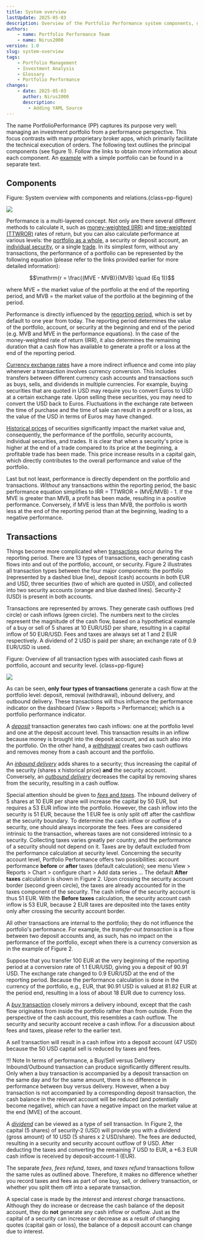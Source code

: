 ```yaml
---
title: System overview
lastUpdate: 2025-05-03
description: Overview of the Portfolio Performance system components, detailing how transactions, performance calculations, and other factors influence the portfolio’s overall performance.
authors:
    - name: Portfolio Performance Team
    - name: Nirus2000
version: 1.0
slug: system-overview
tags:
    - Portfolio Management
    - Investment Analysis
    - Glossary
    - Portfolio Performance
changes:
    - date: 2025-05-03
      author: Nirus2000
      description:
        - Adding YAML Source
---
```


The name PortfolioPerformance (PP) captures its purpose very well: managing an investment portfolio from a performance perspective. This focus contrasts with many proprietary broker apps, which primarily facilitate the technical execution of orders. The following text outlines the principal components (see figure 1). Follow the links to obtain more information about each component. An [example](system-overview-example.md) with a simple portfolio can be found in a separate text.

## Components

Figure: System overview with components and relations.{class=pp-figure}

![](images/system-overview-components.svg)

Performance is a multi-layered concept. Not only are there several different methods to calculate it, such as [money-weighted (IRR)](./performance/money-weighted.md) and [time-weighted (TTWROR)](./performance/time-weighted.md) rates of return, but you can also calculate performance at various levels: the [portfolio as a whole](../reference/view/reports/performance/index.md), a security or deposit account, an [individual security](../reference/view/reports/performance/securities.md), or a single [trade](../reference/view/reports/performance/trades.md). In its simplest form, without any transactions, the performance of a portfolio can be represented by the following equation (please refer to the links provided earlier for more detailed information):

$$\mathrm{r = \frac{(MVE - MVB)}{MVB} \quad (Eq  1)}$$

where MVE = the market value of the portfolio at the end of the reporting period, and MVB = the market value of the portfolio at the beginning of the period.

Performance is directly influenced by the [reporting period](./reporting-period.md), which is set by default to one year from today. The reporting period determines the value of the portfolio, account, or security at the beginning and end of the period (e.g. MVB and MVE in the performance equations). In the case of the money-weighted rate of return (IRR), it also determines the remaining duration that a cash flow has available to generate a profit or a loss at the end of the reporting period. 

[Currency exchange rates](../reference/view/general-data/currencies.md) have a more indirect influence and come into play whenever a transaction involves currency conversion. This includes transfers between different currency cash accounts and transactions such as buys, sells, and dividends in multiple currencies. For example, buying securities that are quoted in USD may require you to convert Euros to USD at a certain exchange rate. Upon selling these securities, you may need to convert the USD back to Euros. Fluctuations in the exchange rate between the time of purchase and the time of sale can result in a profit or a loss, as the value of the USD in terms of Euros may have changed.

[Historical prices](../how-to/downloading-historical-prices/index.md) of securities significantly impact the market value and, consequently, the performance of the portfolio, security accounts, individual securities, and trades. It is clear that when a security's price is higher at the end of a trade compared to its price at the beginning, a profitable trade has been made. This price increase results in a capital gain, which directly contributes to the overall performance and value of the portfolio.

Last but not least, performance is directly dependent on the portfolio and transactions. *Without* any transactions within the reporting period, the basic performance equation simplifies to IRR = TTWROR = (MVE/MVB) - 1. If the MVE is greater than MVB, a profit has been made, resulting in a positive performance. Conversely, if MVE is less than MVB, the portfolio is worth less at the end of the reporting period than at the beginning, leading to a negative performance.

## Transactions

Things become more complicated when [transactions](../reference/transaction/index.md) occur during the reporting period. There are 13 types of transactions, each generating cash flows into and out of the portfolio, account, or security. Figure 2 illustrates all transaction types between the four major components: the portfolio (represented by a dashed blue line), deposit (cash) accounts in both EUR and USD, three securities (two of which are quoted in USD), and collected into two security accounts (orange and blue dashed lines). Security-2 (USD) is present in both accounts.

Transactions are represented by arrows. They generate cash outflows (red circle) or cash inflows (green circle). The numbers next to the circles represent the magnitude of the cash flow, based on a hypothetical example of a buy or sell of 5 shares at 10 EUR/USD per share, resulting in a capital inflow of 50 EUR/USD. Fees and taxes are always set at 1 and 2 EUR respectively. A dividend of 2 USD is paid per share; an exchange rate of 0.9 EUR/USD is used.

Figure: Overview of all transaction types with associated cash flows at portfolio, account and security level. {class=pp-figure}

![](images/system-overview-cashflows.svg)

As can be seen, **only four types of transactions** generate a cash flow at the portfolio level: deposit, removal (withdrawal), inbound delivery, and outbound delivery. These transactions will thus influence the performance indicator on the dashboard (View > Reports > Performance); which is a portfolio performance indicator. 

A [*deposit*](../reference/transaction/deposit-removal.md) transaction generates two cash inflows: one at the portfolio level and one at the deposit account level. This transaction results in an inflow because money is brought into the deposit account, and as such also into the portfolio. On the other hand, a [*withdrawal*](../reference/transaction/deposit-removal.md) creates two cash outflows and removes money from a cash account and the portfolio.

An [*inbound delivery*](../reference/transaction/delivery.md) adds shares to a security; thus increasing the capital of the security (shares x historical price) **and** the security account. Conversely, an [*outbound delivery*](../reference/transaction/delivery.md) decreases the capital by removing shares from the security, resulting in a cash outflow.

Special attention should be given to [*fees* and *taxes*](../reference/transaction/fees-taxes.md). The inbound delivery of 5 shares at 10 EUR per share will increase the capital by 50 EUR, but requires a 53 EUR inflow into the portfolio. However, the cash inflow into the security is 51 EUR, because the 1 EUR fee is only split off after the cashflow at the security boundary. To determine the cash inflow or outflow of a security, one should always incorporate the fees. Fees are considered intrinsic to the transaction, whereas taxes are not considered intrinsic to a security. Collecting taxes varies greatly per country, and the performance of a security should not depend on it. Taxes are by default excluded from the performance calculation at security level. Concerning the security account level, Portfolio Performance offers two possibilities: account performance **before** or **after** taxes (default calculation); see menu View > Reports > Chart > configure chart > Add data series ... The default **After taxes** calculation is shown in Figure 2. Upon crossing the security account border (second green circle), the taxes are already accounted for in the taxes component of the security. The cash inflow of the security account is thus 51 EUR. With the **Before taxes** calculation, the security account cash inflow is 53 EUR, because 2 EUR taxes are deposited into the taxes entity only after crossing the security account border.

All other transactions are internal to the portfolio; they do not influence the portfolio's performance. For example, the *transfer-out transaction* is a flow between two deposit accounts and, as such, has no impact on the performance of the portfolio, except when there is a currency conversion as in the example of Figure 2. 

Suppose that you transfer 100 EUR at the very beginning of the reporting period at a conversion rate of 1.1 EUR/USD, giving you a deposit of 90.91 USD. The exchange rate changed to 0.9 EUR/USD at the end of the reporting period. Because the performance calculation is done in the currency of the portfolio, e.g., EUR, that 90.91 USD is valued at 81.82 EUR at the period end, resulting in a loss of about 18 EUR due to currency loss.

A [*buy* transaction](../reference/transaction/buy-sell.md) closely mirrors a delivery inbound, except that the cash flow originates from inside the portfolio rather than from outside. From the perspective of the cash account, this resembles a cash outflow. The security and security account receive a cash inflow. For a discussion about fees and taxes, please refer to the earlier text.

A *sell* transaction will result in a cash inflow into a deposit account (47 USD) because the 50 USD capital sell is reduced by taxes and fees.

!!! Note
    In terms of performance, a Buy/Sell versus Delivery Inbound/Outbound transaction can produce significantly different results. Only when a buy transaction is accompanied by a deposit transaction on the same day and for the same amount, there is no difference in performance between buy versus delivery. However, when a buy transaction is not accompanied by a corresponding deposit transaction, the cash balance in the relevant account will be reduced (and potentially become negative), which can have a negative impact on the market value at the end (MVE) of the account. 

A [*dividend*](../reference/transaction/dividend.md) can be viewed as a type of sell transaction. In Figure 2, the capital (5 shares) of security-2 (USD) will provide you with a dividend (gross amount) of 10 USD (5 shares x 2 USD/share). The fees are deducted, resulting in a security and security account outflow of 9 USD. After deducting the taxes and converting the remaining 7 USD to EUR, a +6.3 EUR cash inflow is received by deposit-account-1 (EUR).

The separate *fees*, *fees refund*, *taxes*, and *taxes refund* transactions follow the same rules as outlined above. Therefore, it makes no difference whether you record taxes and fees as part of one buy, sell, or delivery transaction, or whether you split them off into a separate transaction.

A special case is made by the *interest* and *interest charge* transactions. Although they do increase or decrease the cash balance of the deposit account, they do **not** generate any cash inflow or outflow. Just as the capital of a security can increase or decrease as a result of changing quotes (capital gain or loss), the balance of a deposit account can change due to interest.